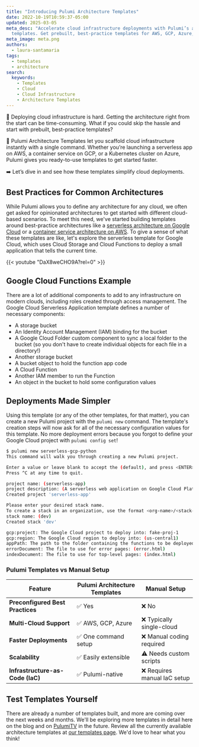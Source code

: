 ```yaml
---
title: "Introducing Pulumi Architecture Templates"
date: 2022-10-19T10:59:37-05:00
updated: 2025-03-05
meta_desc: "Accelerate cloud infrastructure deployments with Pulumi’s architecture
  templates. Get prebuilt, best-practice templates for AWS, GCP, Azure, and more."
meta_image: meta.png
authors:
  - laura-santamaria
tags:
  - templates
  - architecture
search:
  keywords:
    - Templates
    - Cloud
    - Cloud Infrastructure
    - Architecture Templates
---
```


🚀 Deploying cloud infrastructure is hard. Getting the architecture right from the start can be time-consuming. What if you could skip the hassle and start with prebuilt, best-practice templates?

📢 Pulumi Architecture Templates let you scaffold cloud infrastructure instantly with a single command. Whether you’re launching a serverless app on AWS, a container service on GCP, or a Kubernetes cluster on Azure, Pulumi gives you ready-to-use templates to get started faster.

➡️ Let’s dive in and see how these templates simplify cloud deployments.

<!--more-->

## Best Practices for Common Architectures

While Pulumi allows you to define any architecture for any cloud, we often get asked for opinionated architectures to get started with different cloud-based scenarios. To meet this need, we've started building templates around best-practice architectures like a [serverless architecture on Google Cloud](/templates/serverless-application/gcp/) or a [container service architecture on AWS](/templates/container-service/aws/). To give a sense of what these templates are like, let's explore the serverless template for Google Cloud, which uses Cloud Storage and Cloud Functions to deploy a small application that tells the current time.

{{< youtube "DaX8weCHO9A?rel=0" >}}

## Google Cloud Functions Example

There are a lot of additional components to add to any infrastructure on modern clouds, including roles created through access management. The Google Cloud Serverless Application template defines a number of necessary components:

* A storage bucket
* An Identity Account Management (IAM) binding for the bucket
* A Google Cloud Folder custom component to sync a local folder to the bucket (so you don't have to create individual objects for each file in a directory!)
* Another storage bucket
* A bucket object to hold the function app code
* A Cloud Function
* Another IAM member to run the Function
* An object in the bucket to hold some configuration values

## Deployments Made Simpler

Using this template (or any of the other templates, for that matter), you can create a new Pulumi project with the `pulumi new` command. The template's creation steps will now ask for all of the necessary configuration values for this template. No more deployment errors because you forgot to define your Google Cloud project with `pulumi config set`!

```bash
$ pulumi new serverless-gcp-python
This command will walk you through creating a new Pulumi project.

Enter a value or leave blank to accept the (default), and press <ENTER>.
Press ^C at any time to quit.

project name: (serverless-app)
project description: (A serverless web application on Google Cloud Platform)
Created project 'serverless-app'

Please enter your desired stack name.
To create a stack in an organization, use the format <org-name>/<stack-name> (e.g. `acmecorp/dev`).
stack name: (dev)
Created stack 'dev'

gcp:project: The Google Cloud project to deploy into: fake-proj-1
gcp:region: The Google Cloud region to deploy into: (us-central1)
appPath: The path to the folder containing the functions to be deployed: (./app)
errorDocument: The file to use for error pages: (error.html)
indexDocument: The file to use for top-level pages: (index.html)
```

### Pulumi Templates vs Manual Setup

| Feature                      | Pulumi Architecture Templates | Manual Setup |
|------------------------------|------------------------------|--------------|
| **Preconfigured Best Practices** | ✅ Yes  | ❌ No |
| **Multi-Cloud Support**       | ✅ AWS, GCP, Azure  | ❌ Typically single-cloud |
| **Faster Deployments**        | ✅ One command setup | ❌ Manual coding required |
| **Scalability**               | ✅ Easily extensible  | ⚠️ Needs custom scripts |
| **Infrastructure-as-Code (IaC)** | ✅ Pulumi-native  | ❌ Requires manual IaC setup |

## Test Templates Yourself

There are already a number of templates built, and more are coming over the next weeks and months. We'll be exploring more templates in detail here on the blog and on [PulumiTV](https://www.youtube.com/channel/UC2Dhyn4Ev52YSbcpfnfP0Mw/) in the future. Review all the currently available architecture templates at [our templates page](/templates/). We'd love to hear what you think!
